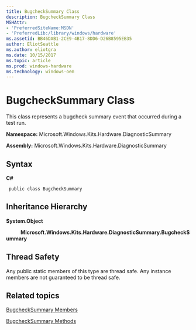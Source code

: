 ```yaml
---
title: BugcheckSummary Class
description: BugcheckSummary Class
MSHAttr:
- 'PreferredSiteName:MSDN'
- 'PreferredLib:/library/windows/hardware'
ms.assetid: BB46DAB1-2CE9-4B17-8DD6-D26B8595EB35
author: EliotSeattle
ms.author: eliotgra
ms.date: 10/15/2017
ms.topic: article
ms.prod: windows-hardware
ms.technology: windows-oem
---
```


# BugcheckSummary Class


This class represents a bugcheck summary event that occurred during a test run.

**Namespace:** Microsoft.Windows.Kits.Hardware.DiagnosticSummary

**Assembly:** Microsoft.Windows.Kits.Hardware.DiagnosticSummary

## <span id="Syntax"></span><span id="syntax"></span><span id="SYNTAX"></span>Syntax


**C#**

` public class BugcheckSummary`

## <span id="Inheritance_Hierarchy"></span><span id="inheritance_hierarchy"></span><span id="INHERITANCE_HIERARCHY"></span>Inheritance Hierarchy


**System.Object**

          **Microsoft.Windows.Kits.Hardware.DiagnosticSummary.BugcheckSummary**

## <span id="Thread_Safety"></span><span id="thread_safety"></span><span id="THREAD_SAFETY"></span>Thread Safety


Any public static members of this type are thread safe. Any instance members are not guaranteed to be thread safe.

## <span id="related_topics"></span>Related topics


[BugcheckSummary Members](bugchecksummary-members.md)

[BugcheckSummary Methods](bugchecksummary-methods.md)

 

 







